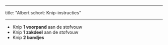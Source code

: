 - - -
title: "Albert schort: Knip-instructies"
- - -

- Knip **1 voorpand** aan de stofvouw
- Knip **1 zakdeel** aan de stofvouw
- Knip **2 bandjes**
